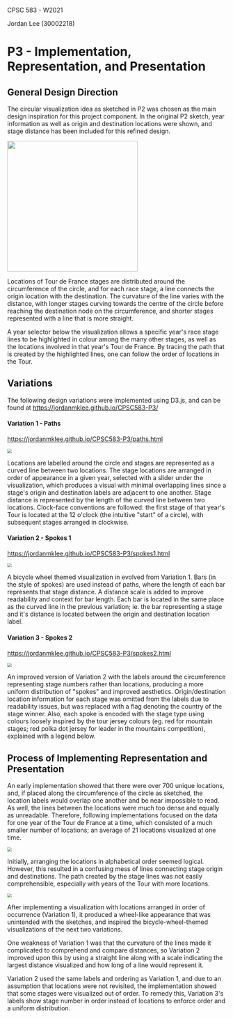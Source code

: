 CPSC 583 - W2021

Jordan Lee (30002218)

# P3 - Implementation, Representation, and Presentation

## General Design Direction

The circular visualization idea as sketched in P2 was chosen as the main design inspiration for this project component. In the original P2 sketch, year information as well as origin and destination locations were shown, and stage distance has been included for this refined design.

<img src="./report.assets/image-20210321120903397.png" style="height: 300px"/>

Locations of Tour de France stages are distributed around the circumference of the circle, and for each race stage, a line connects the origin  location with the destination. The curvature of the line varies with the distance, with longer stages curving towards the centre of the circle before reaching the destination node on the circumference, and shorter stages represented with a line that is more straight.

A year selector below the visualization allows a specific year's race stage lines to be highlighted in colour among the many other stages, as well as the locations involved in that year's Tour de France. By tracing the path that is created by the highlighted lines, one can follow the order of locations in the Tour. 

<div style="page-break-after: always; break-after: page;"></div>

## Variations

The following design variations were implemented using D3.js, and can be found at https://jordanmklee.github.io/CPSC583-P3/

#### Variation 1 - Paths

https://jordanmklee.github.io/CPSC583-P3/paths.html

<img src="./report.assets/image-20210321121050277.png" style="zoom:60%"/>

Locations are labelled around the circle and stages are represented as a curved line between two locations. The stage locations are arranged in order of appearance in a given year, selected with a slider under the visualization, which produces a visual with minimal overlapping lines since a stage's origin and destination labels are adjacent to one another. Stage distance is represented by the length of the curved line between two locations. Clock-face conventions are followed: the first stage of that year's Tour is located at the 12 o'clock (the intuitive "start" of a circle), with subsequent stages arranged in clockwise.

<div style="page-break-after: always; break-after: page;"></div>

#### Variation 2 - Spokes 1

https://jordanmklee.github.io/CPSC583-P3/spokes1.html

<img src="./report.assets/image-20210321121114968.png" style="zoom:60%"/>

A bicycle wheel themed visualization in evolved from Variation 1. Bars (in the style of spokes) are used instead of paths, where the length of each bar represents that stage distance. A distance scale is added to improve readability and context for bar length. Each bar is located in the same place as the curved line in the previous variation; ie. the bar representing a stage and it's distance is located between the origin and destination location label. 

<div style="page-break-after: always; break-after: page;"></div>

#### Variation 3 - Spokes 2

https://jordanmklee.github.io/CPSC583-P3/spokes2.html

<img src="./report.assets/image-20210321121125108.png" style="zoom:60%"/>

An improved version of Variation 2 with the labels around the circumference representing stage numbers rather than locations, producing a more uniform distribution of "spokes" and improved aesthetics. Origin/destination location information for each stage was omitted from the labels due to readability issues, but was replaced with a flag denoting the country of the stage winner. Also, each spoke is encoded with the stage type using colours loosely inspired by the tour jersey colours (eg. red for mountain stages; red polka dot jersey for leader in the mountains competition), explained with a legend below.

<div style="page-break-after: always; break-after: page;"></div>

## Process of Implementing Representation and Presentation

An early implementation showed that there were over 700 unique locations, and, if placed along the circumference of the circle as sketched, the location labels would overlap one another and be near impossible to read. As well, the lines between the locations were much too dense and equally as unreadable. Therefore, following implementations focused on the data for one year of the Tour de France at a time, which consisted of a much smaller number of locations; an average of 21 locations visualized at one time.

<img src="./report.assets/image-20210321020112428.png" style="zoom:60%"/>

Initially, arranging the locations in alphabetical order seemed logical. However, this resulted in a confusing mess of lines connecting stage origin and destinations. The path created by the stage lines was not easily comprehensible, especially with years of the Tour with more locations.

<img src="./report.assets/image-20210321020220701.png" style="zoom:60%"/>

After implementing a visualization with locations arranged in order of occurrence (Variation 1), it produced a wheel-like appearance that was unintended with the sketches, and inspired the bicycle-wheel-themed visualizations of the next two variations. 

One weakness of Variation 1 was that the curvature of the lines made it complicated to comprehend and compare distances, so Variation 2 improved upon this by using a straight line along with a scale indicating the largest distance visualized and how long of a line would represent it.

Variation 2 used the same labels and ordering as Variation 1, and due to an assumption that locations were not revisited, the implementation showed that some stages were visualized out of order. To remedy this, Variation 3's labels show stage number in order instead of locations to enforce order and a uniform distribution.